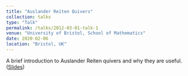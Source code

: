 ```yaml
---
title: "Auslander Reiten Quivers"
collection: talks
type: "Talk"
permalink: /talks/2012-03-01-talk-1
venue: "University of Bristol, School of Mathematics"
date: 2020-02-06
location: "Bristol, UK"
---
```


A brief introduction to Auslander Reiten quivers and why they are useful.
([Slides](www.google.co.uk))
